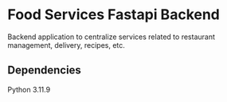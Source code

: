 # Food Services Fastapi Backend

Backend application to centralize services related to restaurant management, delivery, recipes, etc.

## Dependencies 
Python 3.11.9
